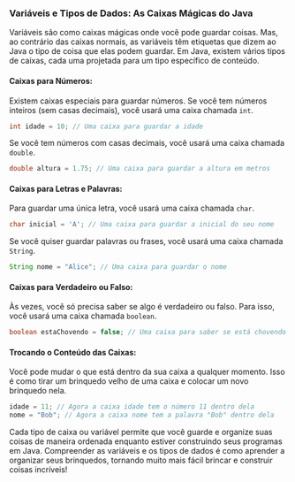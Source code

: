 ### Variáveis e Tipos de Dados: As Caixas Mágicas do Java

Variáveis são como caixas mágicas onde você pode guardar coisas. Mas, ao contrário das caixas normais, as variáveis têm etiquetas que dizem ao Java o tipo de coisa que elas podem guardar. Em Java, existem vários tipos de caixas, cada uma projetada para um tipo específico de conteúdo.

#### Caixas para Números:
Existem caixas especiais para guardar números. Se você tem números inteiros (sem casas decimais), você usará uma caixa chamada `int`.

```java
int idade = 10; // Uma caixa para guardar a idade
```

Se você tem números com casas decimais, você usará uma caixa chamada `double`.

```java
double altura = 1.75; // Uma caixa para guardar a altura em metros
```

#### Caixas para Letras e Palavras:
Para guardar uma única letra, você usará uma caixa chamada `char`.

```java
char inicial = 'A'; // Uma caixa para guardar a inicial do seu nome
```

Se você quiser guardar palavras ou frases, você usará uma caixa chamada `String`.

```java
String nome = "Alice"; // Uma caixa para guardar o nome
```

#### Caixas para Verdadeiro ou Falso:
Às vezes, você só precisa saber se algo é verdadeiro ou falso. Para isso, você usará uma caixa chamada `boolean`.

```java
boolean estaChovendo = false; // Uma caixa para saber se está chovendo ou não
```

#### Trocando o Conteúdo das Caixas:
Você pode mudar o que está dentro da sua caixa a qualquer momento. Isso é como tirar um brinquedo velho de uma caixa e colocar um novo brinquedo nela.

```java
idade = 11; // Agora a caixa idade tem o número 11 dentro dela
nome = "Bob"; // Agora a caixa nome tem a palavra "Bob" dentro dela
```

Cada tipo de caixa ou variável permite que você guarde e organize suas coisas de maneira ordenada enquanto estiver construindo seus programas em Java. Compreender as variáveis e os tipos de dados é como aprender a organizar seus brinquedos, tornando muito mais fácil brincar e construir coisas incríveis!